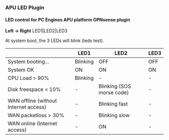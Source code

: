 ### APU LED Plugin ###

#### LED control for PC Engines APU platform OPNsense plugin ####

**Left -> Right**
LED1|LED2|LED3

At system boot, the 3 LEDs will blink (leds test).

|                                       | LED1     | LED2                      | LED3 |
|---------------------------------------|----------|---------------------------|------|
| System booting...                     | Blinking | OFF                       | OFF  |
| System OK                             | ON       | ON                        | ON   |
| CPU Load > 90%                        | Blinking | -                         | -    |
| Disk freespace < 10%                  | -        | Blinking (SOS morse code) | -    |
| WAN offline (without Internet access) | -        | Blinking fast             | -    |
| WAN packetloss > 30%                  | -        | Blinking slow             | -    |
| WAN online (Internet access)          | -        | ON                        | -    |

